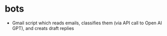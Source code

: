 # bots
- Gmail script which reads emails, classifies them (via API call to Open AI GPT), and creats draft replies
